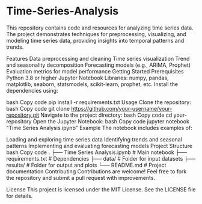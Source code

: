 # Time-Series-Analysis
This repository contains code and resources for analyzing time series data. The project demonstrates techniques for preprocessing, visualizing, and modeling time series data, providing insights into temporal patterns and trends.

Features
Data preprocessing and cleaning
Time series visualization
Trend and seasonality decomposition
Forecasting models (e.g., ARIMA, Prophet)
Evaluation metrics for model performance
Getting Started
Prerequisites
Python 3.8 or higher
Jupyter Notebook
Libraries: numpy, pandas, matplotlib, seaborn, statsmodels, scikit-learn, prophet, etc.
Install the dependencies using:

bash
Copy code
pip install -r requirements.txt
Usage
Clone the repository:
bash
Copy code
git clone https://github.com/your-username/your-repository.git
Navigate to the project directory:
bash
Copy code
cd your-repository
Open the Jupyter Notebook:
bash
Copy code
jupyter notebook "Time Series Analysis.ipynb"
Example
The notebook includes examples of:

Loading and exploring time series data
Identifying trends and seasonal patterns
Implementing and evaluating forecasting models
Project Structure
bash
Copy code
.
├── Time Series Analysis.ipynb  # Main notebook
├── requirements.txt            # Dependencies
├── data/                       # Folder for input datasets
├── results/                    # Folder for output and plots
└── README.md                   # Project documentation
Contributing
Contributions are welcome! Feel free to fork the repository and submit a pull request with improvements.

License
This project is licensed under the MIT License. See the LICENSE file for details.
